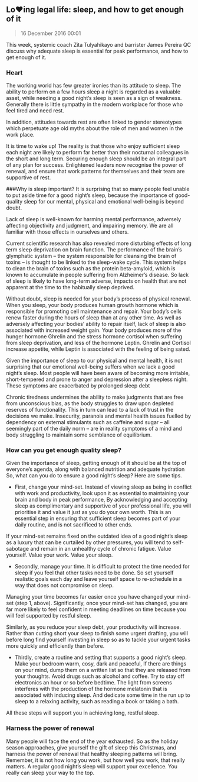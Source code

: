 ## Lo♥︎ing legal life: sleep, and how to get enough of it

>16 December 2016 00:01

This week, systemic coach Zita Tulyahikayo and barrister James Pereira QC discuss why adequate sleep is essential for peak performance, and how to get enough of it. 

### Heart
The working world has few greater ironies than its attitude to sleep. The ability to perform on a few hours sleep a night is regarded as a valuable asset, while needing a good night’s sleep is seen as a sign of weakness. Generally there is little sympathy in the modern workplace for those who feel tired and need rest.

In addition, attitudes towards rest are often linked to gender stereotypes which perpetuate age old myths about the role of men and women in the work place.

It is time to wake up! The reality is that those who enjoy sufficient sleep each night are likely to perform far better than their nocturnal colleagues in the short and long term. Securing enough sleep should be an integral part of any plan for success. Enlightened leaders now recognise the power of renewal, and ensure that work patterns for themselves and their team are supportive of rest.

###Why is sleep important?
It is surprising that so many people feel unable to put aside time for a good night’s sleep, because the importance of good-quality sleep for our mental, physical and emotional well-being is beyond doubt.

Lack of sleep is well-known for harming mental performance, adversely affecting objectivity and judgment, and impairing memory. We are all familiar with those effects in ourselves and others.

Current scientific research has also revealed more disturbing effects of long term sleep deprivation on brain function. The performance of the brain’s glymphatic system – the system responsible for cleansing the brain of toxins – is thought to be linked to the sleep-wake cycle. This system helps to clean the brain of toxins such as the protein beta-amyloid, which is known to accumulate in people suffering from Alzheimer’s disease. So lack of sleep is likely to have long-term adverse, impacts on health that are not apparent at the time to the habitually sleep deprived.

Without doubt, sleep is needed for your body’s process of physical renewal. When you sleep, your body produces human growth hormone which is responsible for promoting cell maintenance and repair. Your body’s cells renew faster during the hours of sleep than at any other time. As well as adversely affecting your bodies’ ability to repair itself, lack of sleep is also associated with increased weight gain. Your body produces more of the hunger hormone Ghrelin and the stress hormone cortisol when suffering from sleep deprivation, and less of the hormone Leptin. Ghrelin and Cortisol increase appetite, while Leptin is associated with the feeling of being sated.

Given the importance of sleep to our physical and mental health, it is not surprising that our emotional well-being suffers when we lack a good night’s sleep. Most people will have been aware of becoming more irritable, short-tempered and prone to anger and depression after a sleepless night. These symptoms are exacerbated by prolonged sleep debt

Chronic tiredness undermines the ability to make judgments that are free from unconscious bias, as the body struggles to draw upon depleted reserves of functionality. This in turn can lead to a lack of trust in the decisions we make. Insecurity, paranoia and mental health issues fuelled by dependency on external stimulants such as caffeine and sugar – all seemingly part of the daily norm – are in reality symptoms of a mind and body struggling to maintain some semblance of equilibrium.

### How can you get enough quality sleep?
Given the importance of sleep, getting enough of it should be at the top of everyone’s agenda, along with balanced nutrition and adequate hydration So, what can you do to ensure a good night’s sleep? Here are some tips.

* First, change your mind-set. Instead of viewing sleep as being in conflict with work and productivity, look upon it as essential to maintaining your brain and body in peak performance, By acknowledging and accepting sleep as complimentary and supportive of your professional life, you will prioritise it and value it just as you do your own worth. This is an essential step in ensuring that sufficient sleep becomes part of your daily routine, and is not sacrificed to other ends.

If your mind-set remains fixed on the outdated idea of a good night’s sleep as a luxury that can be curtailed by other pressures, you will tend to self-sabotage and remain in an unhealthy cycle of chronic fatigue. Value yourself. Value your work. Value your sleep.

* Secondly, manage your time. It is difficult to protect the time needed for sleep if you feel that other tasks need to be done. So set yourself realistic goals each day and leave yourself space to re-schedule in a way that does not compromise on sleep.

Managing your time becomes far easier once you have changed your mind-set (step 1, above). Significantly, once your mind-set has changed, you are far more likely to feel confident in meeting deadlines on time because you will feel supported by restful sleep.

Similarly, as you reduce your sleep debt, your productivity will increase. Rather than cutting short your sleep to finish some urgent drafting, you will before long find yourself investing in sleep so as to tackle your urgent tasks more quickly and efficiently than before.

* Thirdly, create a routine and setting that supports a good night’s sleep. Make your bedroom warm, cosy, dark and peaceful, If there are things on your mind, dump them on a written list so that they are released from your thoughts. Avoid drugs such as alcohol and coffee. Try to stay off electronics an hour or so before bedtime. The light from screens interferes with the production of the hormone melatonin that is associated with inducing sleep. And dedicate some time in the run up to sleep to a relaxing activity, such as reading a book or taking a bath.

All these steps will support you in achieving long, restful sleep.

### Harness the power of renewal
Many people will face the end of the year exhausted. So as the holiday season approaches, give yourself the gift of sleep this Christmas, and harness the power of renewal that healthy sleeping patterns will bring. Remember, it is not how long you work, but how well you work, that really matters. A regular good night’s sleep will support your excellence. You really can sleep your way to the top.
